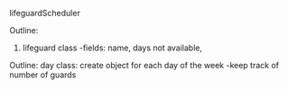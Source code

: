 lifeguardScheduler

Outline:
1. lifeguard class
	-fields: name, days not available, 

Outline:
day class: create object for each day of the week
	-keep track of number of guards
